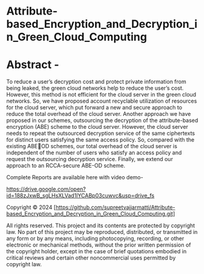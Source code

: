 # Attribute-based_Encryption_and_Decryption_in_Green_Cloud_Computing

# Abstract -
To reduce a user’s decryption cost and protect private information from being leaked, the green cloud networks help to reduce the user’s cost. However, this method is not efficient for the cloud server in the green cloud networks. So, we have proposed account recyclable utilization of resources for the  cloud server, which put forward a new and secure approach to reduce the total overhead of the cloud server. Another approach we have proposed in our schemes, outsourcing the decryption of the attribute-based encryption (ABE) scheme to the cloud server. 
However, the cloud server needs to repeat the outsourced decryption service of the same ciphertexts for distinct users satisfying the same access policy. So, compared with the existing ABEOD schemes, our total overhead of the cloud server is independent of the number of users who satisfy an access policy and request the outsourcing decryption service. Finally, we extend our approach to an RCCA-secure ABE-OD scheme.


Complete Reports are available here with video demo-

https://drive.google.com/open?id=188zJxwB_sgLHsXLVad1lYCABp03cuwvc&usp=drive_fs

Copyright © 2024 [https://github.com/supreetvajjarmatti/Attribute-based_Encryption_and_Decryption_in_Green_Cloud_Computing.git]

All rights reserved. This project and its contents are protected by copyright law. No part of this project may be reproduced, distributed, or transmitted in any form or by any means, including photocopying, recording, or other electronic or mechanical methods, without the prior written permission of the copyright holder, except in the case of brief quotations embodied in critical reviews and certain other noncommercial uses permitted by copyright law.

